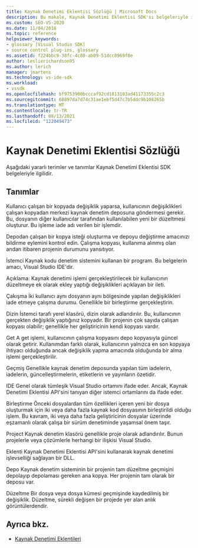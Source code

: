 ```yaml
---
title: Kaynak Denetimi Eklentisi Sözlüğü | Microsoft Docs
description: Bu makale, Kaynak Denetimi Eklentisi SDK'sı belgeleriyle ilgili yararlı terimler ve tanımlar içerir.
ms.custom: SEO-VS-2020
ms.date: 11/04/2016
ms.topic: reference
helpviewer_keywords:
- glossary [Visual Studio SDK]
- source control plug-ins, glossary
ms.assetid: f224bbc9-38fc-4c80-ab09-51dcc8969f8e
author: leslierichardson95
ms.author: lerich
manager: jmartens
ms.technology: vs-ide-sdk
ms.workload:
- vssdk
ms.openlocfilehash: bf9753900bcccaf92cd1813103ad41173355c2c3
ms.sourcegitcommit: 68897da7d74c31ae1ebf5d47c7b5ddc9b108265b
ms.translationtype: MT
ms.contentlocale: tr-TR
ms.lasthandoff: 08/13/2021
ms.locfileid: "122049473"
---
```

# <a name="source-control-plug-in-glossary"></a>Kaynak Denetimi Eklentisi Sözlüğü
Aşağıdaki yararlı terimler ve tanımlar Kaynak Denetimi Eklentisi SDK belgeleriyle ilgilidir.

## <a name="definitions"></a>Tanımlar
 Kullanıcı çalışan bir kopyada değişiklik yaparsa, kullanıcının değişiklikleri çalışan kopyadan merkezi kaynak denetim deposuna göndermesi gerekir. Bu, dosyanın diğer kullanıcılar tarafından kullanılabilen yeni bir düzeltmesi oluşturur. Bu işleme iade adı verilen bir işlemdir.

 Depodan çalışan bir kopya isteği oluşturma ve depoyu değiştirme amacınızı bildirme eylemini kontrol edin. Çalışma kopyası, kullanıma alınmış olan andan itibaren projenin durumunu yansıtıyor.

 İstemci Kaynak kodu denetim sistemini kullanan bir program. Bu belgelerin amacı, Visual Studio IDE'dir.

 Açıklama: Kaynak denetimi işlemi gerçekleştirilecek bir kullanıcının düzeltmeye ek olarak ekley yaptığı değişiklikleri açıklayan bir ileti.

 Çakışma İki kullanıcı aynı dosyanın aynı bölgesinde yapılan değişiklikleri iade etmeye çalışma durumu. Genellikle bir birleştirme gerçekleştirin.

 Dizin İstemci tarafı yerel klasörü, dizin olarak adlandırılır. Bu, kullanıcının gerçekten değişiklik yaptığınız kopyadır. Bir projenin çok sayıda çalışan kopyası olabilir; genellikle her geliştiricinin kendi kopyası vardır.

 Get A get işlemi, kullanıcının çalışma kopyasını depo kopyasıyla güncel olarak getirir. Kullanımdan farklı olarak, kullanıcının yalnızca en son kopyaya ihtiyacı olduğunda ancak değişiklik yapma amacında olduğunda bir alma işlemi gerçekleştirilir.

 Geçmiş Genellikle kaynak denetim deposunda yapılan tüm iadelerin, iadelerin, güncelleştirmelerin, etiketlerin ve yayınların özetidir.

 IDE Genel olarak tümleşik Visual Studio ortamını ifade eder. Ancak, Kaynak Denetimi Eklentisi API'sini tanıyan diğer istemci ortamlarını da ifade eder.

 Birleştirme Önceki dosyalardan tüm özellikleri içeren yeni bir dosya oluşturmak için iki veya daha fazla kaynak kod dosyasının birleştirildi olduğu işlem. Bu kavram, iki veya daha fazla geliştiricinin dosyalar üzerinde eşzamanlı olarak çalışa bir sürüm denetiminde yaşamsal önem taşır.

 Project Kaynak denetim klasörü genellikle proje olarak adlandırılır. Bunun projelerle veya çözümlerle herhangi bir ilişkisi Visual Studio.

 Eklenti Kaynak Denetimi Eklentisi API'sini kullanarak kaynak denetimi işlevselliği sağlayan bir DLL.

 Depo Kaynak denetim sisteminin bir projenin tam düzeltme geçmişini depolayıp depolaması gereken ana kopya. Her projenin tam olarak bir deposu var.

 Düzeltme Bir dosya veya dosya kümesi geçmişinde kaydedilmiş bir değişiklik. Düzeltme, sürekli değişen bir projede yer alan anlık görüntülerdendir.

## <a name="see-also"></a>Ayrıca bkz.
- [Kaynak Denetimi Eklentileri](../extensibility/source-control-plug-ins.md)
